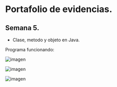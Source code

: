 # Portafolio de evidencias.

## Semana 5.

- Clase, metodo y objeto en Java.

Programa funcionando:

![imagen](https://user-images.githubusercontent.com/109541215/184560178-91d14b17-c63b-4cab-9b3b-49058a0ce85f.png)

![imagen](https://user-images.githubusercontent.com/109541215/184560200-1e4ec4db-488f-4486-9fec-b46d5e4121dc.png)

![imagen](https://user-images.githubusercontent.com/109541215/184560211-eb679973-f83f-4569-858c-470a5259acab.png)
